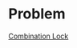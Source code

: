 # Problem

[Combination Lock](https://uva.onlinejudge.org/index.php?option=onlinejudge&page=show_problem&problem=1491)



